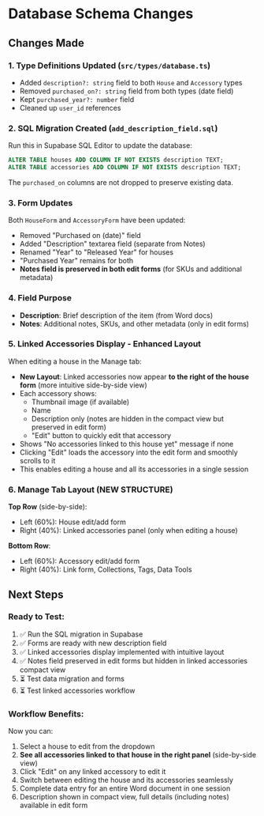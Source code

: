 # Database Schema Changes

## Changes Made

### 1. Type Definitions Updated (`src/types/database.ts`)
- Added `description?: string` field to both `House` and `Accessory` types
- Removed `purchased_on?: string` field from both types (date field)
- Kept `purchased_year?: number` field
- Cleaned up `user_id` references

### 2. SQL Migration Created (`add_description_field.sql`)
Run this in Supabase SQL Editor to update the database:
```sql
ALTER TABLE houses ADD COLUMN IF NOT EXISTS description TEXT;
ALTER TABLE accessories ADD COLUMN IF NOT EXISTS description TEXT;
```

The `purchased_on` columns are not dropped to preserve existing data.

### 3. Form Updates
Both `HouseForm` and `AccessoryForm` have been updated:
- Removed "Purchased on (date)" field
- Added "Description" textarea field (separate from Notes)
- Renamed "Year" to "Released Year" for houses
- "Purchased Year" remains for both
- **Notes field is preserved in both edit forms** (for SKUs and additional metadata)

### 4. Field Purpose
- **Description**: Brief description of the item (from Word docs)
- **Notes**: Additional notes, SKUs, and other metadata (only in edit forms)

### 5. Linked Accessories Display - Enhanced Layout
When editing a house in the Manage tab:
- **New Layout**: Linked accessories now appear **to the right of the house form** (more intuitive side-by-side view)
- Each accessory shows:
  - Thumbnail image (if available)
  - Name
  - Description only (notes are hidden in the compact view but preserved in edit form)
  - "Edit" button to quickly edit that accessory
- Shows "No accessories linked to this house yet" message if none
- Clicking "Edit" loads the accessory into the edit form and smoothly scrolls to it
- This enables editing a house and all its accessories in a single session

### 6. Manage Tab Layout (NEW STRUCTURE)
**Top Row** (side-by-side):
- Left (60%): House edit/add form
- Right (40%): Linked accessories panel (only when editing a house)

**Bottom Row**:
- Left (60%): Accessory edit/add form
- Right (40%): Link form, Collections, Tags, Data Tools

## Next Steps

### Ready to Test:
1. ✅ Run the SQL migration in Supabase
2. ✅ Forms are ready with new description field
3. ✅ Linked accessories display implemented with intuitive layout
4. ✅ Notes field preserved in edit forms but hidden in linked accessories compact view
5. ⏳ Test data migration and forms
6. ⏳ Test linked accessories workflow

### Workflow Benefits:
Now you can:
1. Select a house to edit from the dropdown
2. **See all accessories linked to that house in the right panel** (side-by-side view)
3. Click "Edit" on any linked accessory to edit it
4. Switch between editing the house and its accessories seamlessly
5. Complete data entry for an entire Word document in one session
6. Description shown in compact view, full details (including notes) available in edit form
